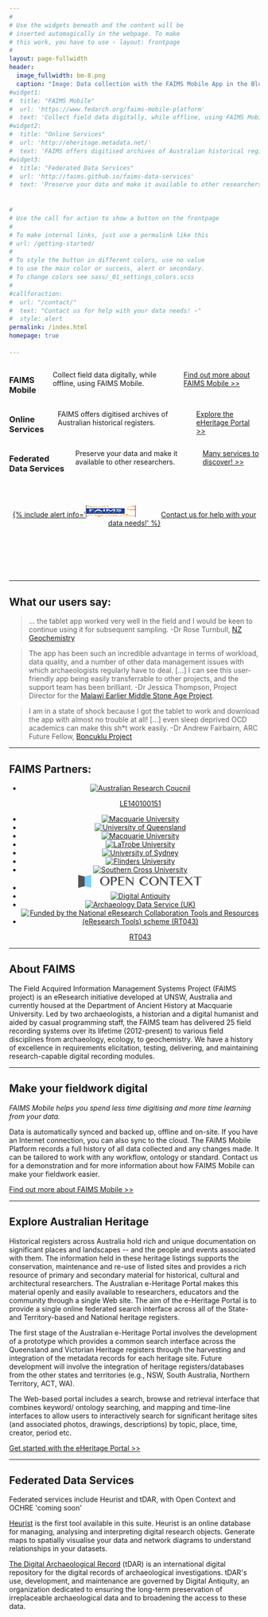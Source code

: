 ```yaml
---
#
# Use the widgets beneath and the content will be
# inserted automagically in the webpage. To make
# this work, you have to use › layout: frontpage
#
layout: page-fullwidth
header:
  image_fullwidth: bm-8.png
  caption: "Image: Data collection with the FAIMS Mobile App in the Blue Mountains with Georgia Burnett and Penny Crook. CC-BY Shawn Ross 2014"
#widget1:
#  title: "FAIMS Mobile"
#  url: 'https://www.fedarch.org/faims-mobile-platform'
#  text: 'Collect field data digitally, while offline, using FAIMS Mobile.'
#widget2:
#  title: "Online Services"
#  url: 'http://eheritage.metadata.net/'
#  text: 'FAIMS offers digitised archives of Australian historical registers.'
#widget3:
#  title: "Federated Data Services"
#  url: 'http://faims.github.io/faims-data-services'
#  text: 'Preserve your data and make it available to other researchers.'


#
# Use the call for action to show a button on the frontpage
#
# To make internal links, just use a permalink like this
# url: /getting-started/
#
# To style the button in different colors, use no value
# to use the main color or success, alert or secondary.
# To change colors see sass/_01_settings_colors.scss
#
#callforaction:
#  url: "/contact/"
#  text: "Contact us for help with your data needs! ›"
#  style: alert
permalink: /index.html
homepage: true

---
```

<div class="row">
  <div class="small-12 large-4 columns">
<h3>FAIMS Mobile</h3>

<p>Collect field data digitally, while offline, using FAIMS Mobile.</p>

<a href="/faims-mobile">Find out more about FAIMS Mobile >></a>


</div>

<div class="small-12 large-4 columns">
<h3>Online Services</h3>

<p>FAIMS offers digitised archives of Australian historical registers.</p>

<a href="#Services">Explore the eHeritage Portal >></a>


</div>
<div class="small-12 large-4 columns" >
<h3>Federated Data Services</h3>

<p>Preserve your data and make it available to other researchers.</p>
  
<a href="#Federated">Many services to discover! >></a>
</div>    

<div class="large-1 columns">&nbsp;</div>
<div class="small-12 large-10 columns"  style="text-align:center;margin-top:30px;"><a href="/contact/">{% include alert info='<img src="/images/FAIMS-CYMK-FULL-VECTOR.png" style="margin-right:10%;height:20%;width:20%;"/>Contact us for help with your data needs!' %}</a></div>
<div class="large-1 columns">&nbsp;</div>

</div>

* * *


## What our users say:

> ... the tablet app worked very well in the field and I would be keen to continue using it for subsequent sampling. -Dr Rose Turnbull, [NZ Geochemistry](http://www.gns.cri.nz/)

> The app has been such an incredible advantage in terms of workload, data quality, and a number of other data management issues with which archaeologists regularly have to deal. [...] I can see this user-friendly app being easily transferrable to other projects, and the support team has been brilliant.  -Dr Jessica Thompson, Project Director for the [Malawi Earlier Middle Stone Age Project](https://memsap.org/).

> I am in a state of shock because I got the tablet to work and download the app with almost no trouble at all! [...] even sleep deprived OCD academics can make this sh*t work easily. -Dr Andrew Fairbairn, ARC Future Fellow, [Boncuklu Project](http://boncuklu.org/)

* * * 




## FAIMS Partners:

<ul class="small-block-grid-2 medium-block-grid-2 large-block-grid-4" style="text-align:center;vertical-align:center;">
<li><a style="border:none" href="http://purl.org/au-research/grants/arc/LE140100151"><img src="http://www.arc.gov.au/sites/all/themes/arc/logo.png" alt="Australian Research Coucnil"><p>LE140100151</p></a></li>
<li><a style="border:none"  href="http://anchist.mq.edu.au"><img src="https://www.mq.edu.au/mq_templates/global/images/2015/logo.png" alt="Macquarie University"></a></li>
<li><a style="border:none" href="http://uq.edu.au"><img src="http://staff.itee.uq.edu.au/kevinz/UQ-logo.jpg" alt="University of Queensland"></a></li>
<li><a style="border:none" href="https://www.unsw.edu.au/"><img src="https://www.unsw.edu.au/sites/default/files/UNSW.png" alt="Macquarie University"></a></li>
<li><a style="border:none" href="http://latrobe.edu.au/"><img src="http://www.latrobe.edu.au/__data/assets/image/0011/545987/logo.png" alt="LaTrobe University"></a></li>
<li><a style="border:none" href="http://sydney.edu.au/"><img src="http://sydney.edu.au/images/content/about/logo-mono.jpg" alt="University of Sydney"></a></li>
<li><a style="border:none" href="http://flinders.edu.au"><img src="http://www.flinders.edu.au/ehl/fms/hums_research/RaimondGaita/FU%20logo%20L%20rgb%202.jpg" alt="Flinders University"></a></li>  
<li><a style="border:none" href="http://scu.edu.au"><img src="http://www.scu.edu.au/SCU-template/img/logo/SCU-Logo-White.png" alt="Southern Cross University"></a></li>  
<li><a style="border:none" href="http://opencontext.org"><img src="/images/oc.png" alt="Open Context"></a></li>
<li><a style="border:none" href="http://digitalantiquity.org"><img src="http://assets.tdar.org/images/r4/bg-logo.png" alt="Digital Antiquity"></a></li>
<li><a style="border:none" href="http://archaeologydataservice.ac.uk/"><img src="http://archaeologydataservice.ac.uk/images/ads_footer_logo.gif" alt="Archaeology Data Service (UK)"></a></li>
<li><a style="border:none" href="http://nectar.org.au"><img src="https://nectar.org.au/wp-content/uploads/2015/10/nectardirectorate-logo.png" alt="Funded by the National eResearch Collaboration Tools and Resources (eResearch Tools) scheme (RT043)"><p>RT043</p></a></li>

</ul>

* * *

<a name="About"/>

## About FAIMS

The Field Acquired Information Management Systems Project (FAIMS project) is an eResearch initiative developed at UNSW, Australia and currently housed at the Department of Ancient History at Macquarie University. Led by two archaeologists, a historian and a digital humanist and aided by casual programming staff, the FAIMS team has delivered 25 field recording systems over its lifetime (2012-present) to various field disciplines from archaeology, ecology, to geochemistry. We have a history of excellence in requirements elicitation, testing, delivering, and maintaining research-capable digital recording modules. 


* * *

<a name="Mobile"/>

## Make your fieldwork digital

*FAIMS Mobile helps you spend less time digitising and more time learning from your data.*

Data is automatically synced and backed up, offline and on-site. If you have an Internet connection, you can also sync to the cloud. The FAIMS Mobile Platform records a full history of all data collected and any changes made. It can be tailored to work with any workflow, ontology or standard. Contact us for a demonstration and for more information about how FAIMS Mobile can make your fieldwork easier. 


[Find out more about FAIMS Mobile >>]({{site.url}}/faims-mobile)

* * *

<a name="Services"/>

## Explore Australian Heritage

Historical registers across Australia hold rich and unique documentation on significant places and landscapes -- and the people and events associated with them. The information held in these heritage listings supports the conservation, maintenance and re-use of listed sites and provides a rich resource of primary and secondary material for historical, cultural and architectural researchers. The Australian e-Heritage Portal makes this material openly and easily available to researchers, educators and the community through a single Web site. The aim of the e-Heritage Portal is to provide a single online federated search interface across all of the State- and Territory-based and National heritage registers.

The first stage of the Australian e-Heritage Portal involves the development of a prototype which provides a common search interface across the Queensland and Victorian Heritage registers through the harvesting and integration of the metadata records for each heritage site. Future development will involve the integration of heritage registers/databases from the other states and territories (e.g., NSW, South Australia, Northern Territory, ACT, WA).

The Web-based portal includes a search, browse and retrieval interface that combines keyword/ ontology searching, and mapping and time-line interfaces to allow users to interactively search for significant heritage sites (and associated photos, drawings, descriptions) by topic, place, time, creator, period etc.

[Get started with the eHeritage Portal >>](http://eheritage.metadata.net/)

* * *

<a name="Federated"/>


## Federated Data Services

Federated services include Heurist and tDAR, with Open Context and OCHRE 'coming soon'

[Heurist](http://heuristnetwork.org) is the first tool available in this suite. Heurist is an online database for managing, analysing and interpreting digital research objects. Generate maps to spatially visualise your data and network diagrams to understand relationships in your datasets.

[The Digital Archaeological Record](http://www.tdar.org/) (tDAR) is an international digital repository for the digital records of archaeological investigations. tDAR's use, development, and maintenance are governed by Digital Antiquity, an organization dedicated to ensuring the long-term preservation of irreplaceable archaeological data and to broadening the access to these data. 






